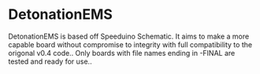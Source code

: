 # DetonationEMS
DetonationEMS is based off Speeduino Schematic. It aims to make a more capable board without compromise to integrity with full compatibility to the origonal v0.4 code.. Only boards with file names ending in -FINAL are tested and ready for use..
